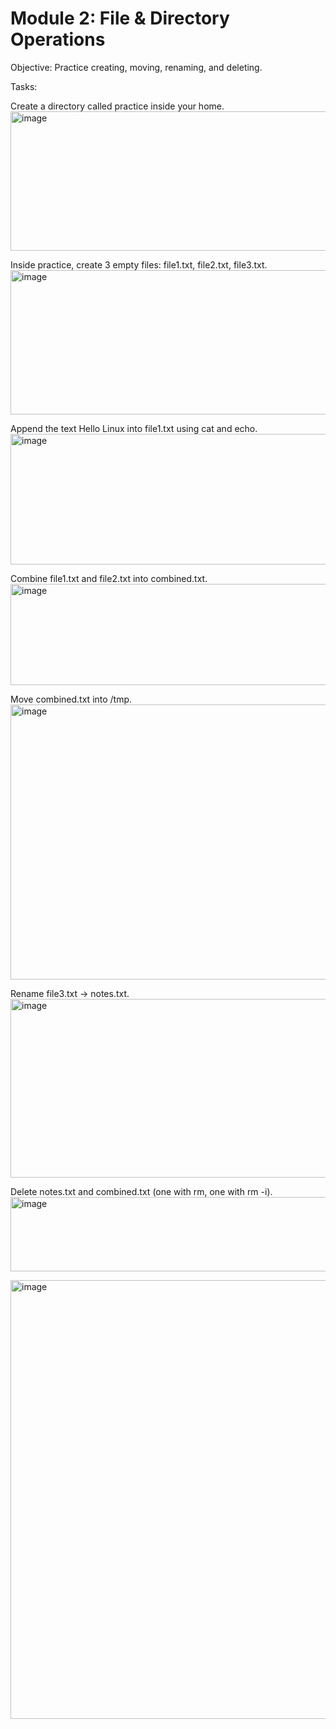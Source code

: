 # Module 2: File & Directory Operations

Objective: Practice creating, moving, renaming, and deleting.

Tasks:

Create a directory called practice inside your home.
<img width="1081" height="223" alt="image" src="https://github.com/user-attachments/assets/e4d1f8a4-85c0-4ec4-a270-20b9b7f75306" />

Inside practice, create 3 empty files: file1.txt, file2.txt, file3.txt.
<img width="811" height="231" alt="image" src="https://github.com/user-attachments/assets/d65f37f7-d8bc-432f-ae3c-d216c41b9be7" />

Append the text Hello Linux into file1.txt using cat and echo.
<img width="715" height="209" alt="image" src="https://github.com/user-attachments/assets/ad6fcf4d-b496-4726-9c41-d89d5d07f50f" />

Combine file1.txt and file2.txt into combined.txt.
<img width="815" height="162" alt="image" src="https://github.com/user-attachments/assets/82694f07-bace-4c57-bb90-95f5bdcdecc3" />

Move combined.txt into /tmp.
<img width="1019" height="440" alt="image" src="https://github.com/user-attachments/assets/9f7821a9-35b2-49d9-b9ac-b5823161400c" />

Rename file3.txt → notes.txt.
<img width="669" height="286" alt="image" src="https://github.com/user-attachments/assets/b66109c9-6c3d-4048-b294-dd6835f71165" />

Delete notes.txt and combined.txt (one with rm, one with rm -i).
<img width="509" height="119" alt="image" src="https://github.com/user-attachments/assets/478b6afd-0751-422c-a4c2-1596d1fe2a31" />


<img width="987" height="702" alt="image" src="https://github.com/user-attachments/assets/4294afba-a941-41f1-87fd-baa893dc4f7b" />

